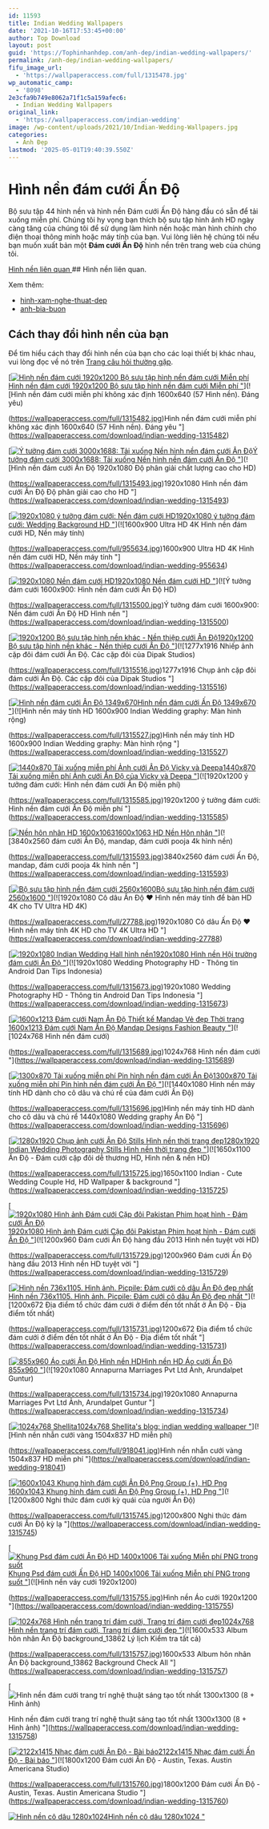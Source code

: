 ```yaml
---
id: 11593
title: Indian Wedding Wallpapers
date: '2021-10-16T17:53:45+00:00'
author: Top Download
layout: post
guid: 'https://Tophinhanhdep.com/anh-dep/indian-wedding-wallpapers/'
permalink: /anh-dep/indian-wedding-wallpapers/
fifu_image_url:
  - 'https://wallpaperaccess.com/full/1315478.jpg'
wp_automatic_camp:
  - '8098'
2e3cfa9b749e8062a71f1c5a159afec6:
  - Indian Wedding Wallpapers
original_link:
  - 'https://wallpaperaccess.com/indian-wedding'
image: /wp-content/uploads/2021/10/Indian-Wedding-Wallpapers.jpg
categories:
  - Ảnh Đẹp
lastmod: '2025-05-01T19:40:39.550Z'
---
```

# Hình nền đám cưới Ấn Độ

Bộ sưu tập 44 hình nền và hình nền Đám cưới Ấn Độ hàng đầu có sẵn để tải xuống miễn phí. Chúng tôi hy vọng bạn thích bộ sưu tập hình ảnh HD ngày càng tăng của chúng tôi để sử dụng làm hình nền hoặc màn hình chính cho điện thoại thông minh hoặc máy tính của bạn. Vui lòng liên hệ chúng tôi nếu bạn muốn xuất bản một **Đám cưới Ấn Độ** hình nền trên trang web của chúng tôi.

[Hình nền liên quan ](#related) ## Hình nền liên quan.

   
 Xem thêm:

   
- [hinh-xam-nghe-thuat-dep](https://tophinhanhdep.com/hinh-xam-dep/hinh-xam-nghe-thuat-dep/)
- [anh-bia-buon](https://tophinhanhdep.com/anh-bia/anh-bia-buon/)

## Cách thay đổi hình nền của bạn

Để tìm hiểu cách thay đổi hình nền của bạn cho các loại thiết bị khác nhau, vui lòng đọc về nó trên [Trang câu hỏi thường gặp](https://tophinhanhdep.com/faq/).

  
[[![Hình nền đám cưới 1920x1200 Bộ sưu tập hình nền đám cưới Miễn phí](https://wallpaperaccess.com/full/1315478.jpg)Hình nền đám cưới 1920x1200 Bộ sưu tập hình nền đám cưới Miễn phí "](https://wallpaperaccess.com/download/indian-wedding-1315478)](![Hình nền đám cưới miễn phí không xác định 1600x640 (57 Hình nền).  Đáng yêu)

(https://wallpaperaccess.com/full/1315482.jpg)Hình nền đám cưới miễn phí không xác định 1600x640 (57 Hình nền). Đáng yêu "](https://wallpaperaccess.com/download/indian-wedding-1315482)

[[![Ý tưởng đám cưới 3000x1688: Tải xuống Nền hình nền đám cưới Ấn Độ](https://wallpaperaccess.com/full/1315484.jpg)Ý tưởng đám cưới 3000x1688: Tải xuống Nền hình nền đám cưới Ấn Độ "](https://wallpaperaccess.com/download/indian-wedding-1315484)](![Hình nền đám cưới Ấn Độ 1920x1080 Độ phân giải chất lượng cao cho HD)

(https://wallpaperaccess.com/full/1315493.jpg)1920x1080 Hình nền đám cưới Ấn Độ Độ phân giải cao cho HD "](https://wallpaperaccess.com/download/indian-wedding-1315493)

[[![1920x1080 ý tưởng đám cưới: Nền đám cưới HD](https://wallpaperaccess.com/full/1315495.png)1920x1080 ý tưởng đám cưới: Wedding Background HD "](https://wallpaperaccess.com/download/indian-wedding-1315495)](![1600x900 Ultra HD 4K Hình nền đám cưới HD, Nền máy tính)

(https://wallpaperaccess.com/full/955634.jpg)1600x900 Ultra HD 4K Hình nền đám cưới HD, Nền máy tính "](https://wallpaperaccess.com/download/indian-wedding-955634)

[[![1920x1080 Nền đám cưới HD](https://wallpaperaccess.com/full/1315499.jpg)1920x1080 Nền đám cưới HD "](https://wallpaperaccess.com/download/indian-wedding-1315499)](![Ý tưởng đám cưới 1600x900: Hình nền đám cưới Ấn Độ HD)

(https://wallpaperaccess.com/full/1315500.jpg)Ý tưởng đám cưới 1600x900: Nền đám cưới Ấn Độ HD Hình nền "](https://wallpaperaccess.com/download/indian-wedding-1315500)

[[![1920x1200 Bộ sưu tập hình nền khác - Nền thiệp cưới Ấn Độ](https://wallpaperaccess.com/full/1315506.jpg)1920x1200 Bộ sưu tập hình nền khác - Nền thiệp cưới Ấn Độ "](https://wallpaperaccess.com/download/indian-wedding-1315506)](![1277x1916 Nhiếp ảnh cặp đôi đám cưới Ấn Độ.  Các cặp đôi của Dipak Studios)

(https://wallpaperaccess.com/full/1315516.jpg)1277x1916 Chụp ảnh cặp đôi đám cưới Ấn Độ. Các cặp đôi của Dipak Studios "](https://wallpaperaccess.com/download/indian-wedding-1315516)

[[![Hình nền đám cưới Ấn Độ 1349x670](https://wallpaperaccess.com/full/1315524.jpg)Hình nền đám cưới Ấn Độ 1349x670 "](https://wallpaperaccess.com/download/indian-wedding-1315524)](![Hình nền máy tính HD 1600x900 Indian Wedding graphy: Màn hình rộng)

(https://wallpaperaccess.com/full/1315527.jpg)Hình nền máy tính HD 1600x900 Indian Wedding graphy: Màn hình rộng "](https://wallpaperaccess.com/download/indian-wedding-1315527)

[[![1440x870 Tải xuống miễn phí Ảnh cưới Ấn Độ Vicky và Deepa](https://wallpaperaccess.com/full/1315537.jpg)1440x870 Tải xuống miễn phí Ảnh cưới Ấn Độ của Vicky và Deepa "](https://wallpaperaccess.com/download/indian-wedding-1315537)](![1920x1200 ý tưởng đám cưới: Hình nền đám cưới Ấn Độ miễn phí)

(https://wallpaperaccess.com/full/1315585.jpg)1920x1200 ý tưởng đám cưới: Hình nền đám cưới Ấn Độ miễn phí "](https://wallpaperaccess.com/download/indian-wedding-1315585)

[[![Nền hôn nhân HD 1600x1063](https://wallpaperaccess.com/full/1315591.jpg)1600x1063 HD Nền Hôn nhân "](https://wallpaperaccess.com/download/indian-wedding-1315591)](![3840x2560 đám cưới Ấn Độ, mandap, đám cưới pooja 4k hình nền)

(https://wallpaperaccess.com/full/1315593.jpg)3840x2560 đám cưới Ấn Độ, mandap, đám cưới pooja 4k hình nền "](https://wallpaperaccess.com/download/indian-wedding-1315593)

[[![Bộ sưu tập hình nền đám cưới 2560x1600](https://wallpaperaccess.com/full/229796.jpg)Bộ sưu tập hình nền đám cưới 2560x1600 "](https://wallpaperaccess.com/download/indian-wedding-229796)](![1920x1080 Cô dâu Ấn Độ ❤ Hình nền máy tính để bàn HD 4K cho TV Ultra HD 4K)

(https://wallpaperaccess.com/full/27788.jpg)1920x1080 Cô dâu Ấn Độ ❤ Hình nền máy tính 4K HD cho TV 4K Ultra HD "](https://wallpaperaccess.com/download/indian-wedding-27788)

[[![1920x1080 Indian Wedding Hall hình nền](https://wallpaperaccess.com/full/1315603.jpg)1920x1080 Hình nền Hội trường đám cưới Ấn Độ "](https://wallpaperaccess.com/download/indian-wedding-1315603)](![1920x1080 Wedding Photography HD - Thông tin Android Dan Tips Indonesia)

(https://wallpaperaccess.com/full/1315673.jpg)1920x1080 Wedding Photography HD - Thông tin Android Dan Tips Indonesia "](https://wallpaperaccess.com/download/indian-wedding-1315673)

[[![1600x1213 Đám cưới Nam Ấn Độ Thiết kế Mandap Vẻ đẹp Thời trang](https://wallpaperaccess.com/full/1315688.jpg)1600x1213 Đám cưới Nam Ấn Độ Mandap Designs Fashion Beauty "](https://wallpaperaccess.com/download/indian-wedding-1315688)](![1024x768 Hình nền đám cưới)

(https://wallpaperaccess.com/full/1315689.jpg)1024x768 Hình nền đám cưới "](https://wallpaperaccess.com/download/indian-wedding-1315689)

[[![1300x870 Tải xuống miễn phí Pin hình nền đám cưới Ấn Độ](https://wallpaperaccess.com/full/1315693.jpg)1300x870 Tải xuống miễn phí Pin hình nền đám cưới Ấn Độ "](https://wallpaperaccess.com/download/indian-wedding-1315693)](![1440x1080 Hình nền máy tính HD dành cho cô dâu và chú rể của đám cưới Ấn Độ)

(https://wallpaperaccess.com/full/1315696.jpg)Hình nền máy tính HD dành cho cô dâu và chú rể 1440x1080 Wedding graphy Ấn Độ "](https://wallpaperaccess.com/download/indian-wedding-1315696)

[[![1280x1920 Chụp ảnh cưới Ấn Độ Stills Hình nền thời trang đẹp](https://wallpaperaccess.com/full/1315699.jpg)1280x1920 Indian Wedding Photography Stills Hình nền thời trang đẹp "](https://wallpaperaccess.com/download/indian-wedding-1315699)](![1650x1100 Ấn Độ - Đám cưới cặp đôi dễ thương HD, Hình nền & nền HD)

(https://wallpaperaccess.com/full/1315725.jpg)1650x1100 Indian - Cute Wedding Couple Hd, HD Wallpaper &amp; background "](https://wallpaperaccess.com/download/indian-wedding-1315725)

[[![1920x1080 Hình ảnh Đám cưới Cặp đôi Pakistan Phim hoạt hình - Đám cưới Ấn Độ](https://wallpaperaccess.com/full/1315726.jpg)1920x1080 Hình ảnh Đám cưới Cặp đôi Pakistan Phim hoạt hình - Đám cưới Ấn Độ "](https://wallpaperaccess.com/download/indian-wedding-1315726)](![1200x960 Đám cưới Ấn Độ hàng đầu 2013 Hình nền tuyệt vời HD)

(https://wallpaperaccess.com/full/1315729.jpg)1200x960 Đám cưới Ấn Độ hàng đầu 2013 Hình nền HD tuyệt vời "](https://wallpaperaccess.com/download/indian-wedding-1315729)

[[![Hình nền 736x1105.  Hình ảnh.  Picpile: Đám cưới cô dâu Ấn Độ đẹp nhất](https://wallpaperaccess.com/full/27826.jpg)Hình nền 736x1105. Hình ảnh. Picpile: Đám cưới cô dâu Ấn Độ đẹp nhất "](https://wallpaperaccess.com/download/indian-wedding-27826)](![1200x672 Địa điểm tổ chức đám cưới ở điểm đến tốt nhất ở Ấn Độ - Địa điểm tốt nhất)

(https://wallpaperaccess.com/full/1315731.jpg)1200x672 Địa điểm tổ chức đám cưới ở điểm đến tốt nhất ở Ấn Độ - Địa điểm tốt nhất "](https://wallpaperaccess.com/download/indian-wedding-1315731)

[[![855x960 Áo cưới Ấn Độ Hình nền HD](https://wallpaperaccess.com/full/1315733.jpg)Hình nền HD Áo cưới Ấn Độ 855x960 "](https://wallpaperaccess.com/download/indian-wedding-1315733)](![1920x1080 Annapurna Marriages Pvt Ltd Ảnh, Arundalpet Guntur)

(https://wallpaperaccess.com/full/1315734.jpg)1920x1080 Annapurna Marriages Pvt Ltd Ảnh, Arundalpet Guntur "](https://wallpaperaccess.com/download/indian-wedding-1315734)

[[![1024x768 Shellita](https://wallpaperaccess.com/full/1315737.jpg)1024x768 Shellita's blog: indian wedding wallpaper "](https://wallpaperaccess.com/download/indian-wedding-1315737)](![Hình nền nhẫn cưới vàng 1504x837 HD miễn phí)

(https://wallpaperaccess.com/full/918041.jpg)Hình nền nhẫn cưới vàng 1504x837 HD miễn phí "](https://wallpaperaccess.com/download/indian-wedding-918041)

[[![1600x1043 Khung hình đám cưới Ấn Độ Png Group (+), HD Png](https://wallpaperaccess.com/full/1315739.jpg)1600x1043 Khung hình đám cưới Ấn Độ Png Group (+), HD Png "](https://wallpaperaccess.com/download/indian-wedding-1315739)](![1200x800 Nghi thức đám cưới kỳ quái của người Ấn Độ)

(https://wallpaperaccess.com/full/1315745.jpg)1200x800 Nghi thức đám cưới Ấn Độ kỳ lạ "](https://wallpaperaccess.com/download/indian-wedding-1315745)

[[![Khung Psd đám cưới Ấn Độ HD 1400x1006 Tải xuống Miễn phí PNG trong suốt](https://wallpaperaccess.com/full/1315751.png)Khung Psd đám cưới Ấn Độ HD 1400x1006 Tải xuống Miễn phí PNG trong suốt "](https://wallpaperaccess.com/download/indian-wedding-1315751)](![Hình nền váy cưới 1920x1200)

(https://wallpaperaccess.com/full/1315755.jpg)Hình nền Áo cưới 1920x1200 "](https://wallpaperaccess.com/download/indian-wedding-1315755)

[[![1024x768 Hình nền trang trí đám cưới, Trang trí đám cưới đẹp](https://wallpaperaccess.com/full/1315756.jpg)1024x768 Hình nền trang trí đám cưới, Trang trí đám cưới đẹp "](https://wallpaperaccess.com/download/indian-wedding-1315756)](![1600x533 Album hôn nhân Ấn Độ background_13862 Lý lịch Kiểm tra tất cả)

(https://wallpaperaccess.com/full/1315757.jpg)1600x533 Album hôn nhân Ấn Độ background\_13862 Background Check All "](https://wallpaperaccess.com/download/indian-wedding-1315757)

[![Hình nền đám cưới trang trí nghệ thuật sáng tạo tốt nhất 1300x1300 (8 + Hình ảnh)](https://wallpaperaccess.com/full/1315758.jpg)

Hình nền đám cưới trang trí nghệ thuật sáng tạo tốt nhất 1300x1300 (8 + Hình ảnh) "](https://wallpaperaccess.com/download/indian-wedding-1315758)

[[![2122x1415 Nhạc đám cưới Ấn Độ - Bài báo](https://wallpaperaccess.com/full/1315759.jpg)2122x1415 Nhạc đám cưới Ấn Độ - Bài báo "](https://wallpaperaccess.com/download/indian-wedding-1315759)](![1800x1200 Đám cưới Ấn Độ - Austin, Texas.  Austin Americana Studio)

(https://wallpaperaccess.com/full/1315760.jpg)1800x1200 Đám cưới Ấn Độ - Austin, Texas. Austin Americana Studio "](https://wallpaperaccess.com/download/indian-wedding-1315760)

[![Hình nền cô dâu 1280x1024](https://wallpaperaccess.com/full/1315761.jpg)Hình nền cô dâu 1280x1024 "](https://wallpaperaccess.com/download/indian-wedding-1315761)
